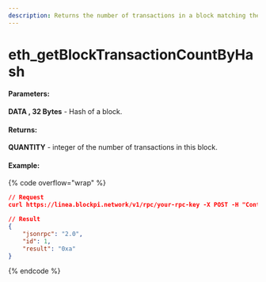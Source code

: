 ```yaml
---
description: Returns the number of transactions in a block matching the given block number.
---
```


# eth\_getBlockTransactionCountByHash

#### **Parameters:**

**DATA , 32 Bytes** - Hash of a block.

#### **Returns:**

**QUANTITY** - integer of the number of transactions in this block.

#### Example:

{% code overflow="wrap" %}
```json
// Request
curl https://linea.blockpi.network/v1/rpc/your-rpc-key -X POST -H "Content-Type: application/json" --data '{"jsonrpc":"2.0","method":"eth_getBlockTransactionCountByHash","params":["0xeb96f72d00ed0831805d41c2b7bfa7305a3c088c238ceb1dbcc0aeb3fed921a9"],"id":1}'

// Result
{
    "jsonrpc": "2.0",
    "id": 1,
    "result": "0xa"
}
```
{% endcode %}
